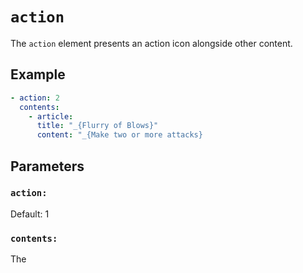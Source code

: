 # `action`

The `action` element presents an action icon alongside other content.

## Example

```yaml
- action: 2
  contents:
    - article:
      title: "_{Flurry of Blows}"
      content: "_{Make two or more attacks}
```

## Parameters

### `action:`

Default: 1

### `contents:`

The 
